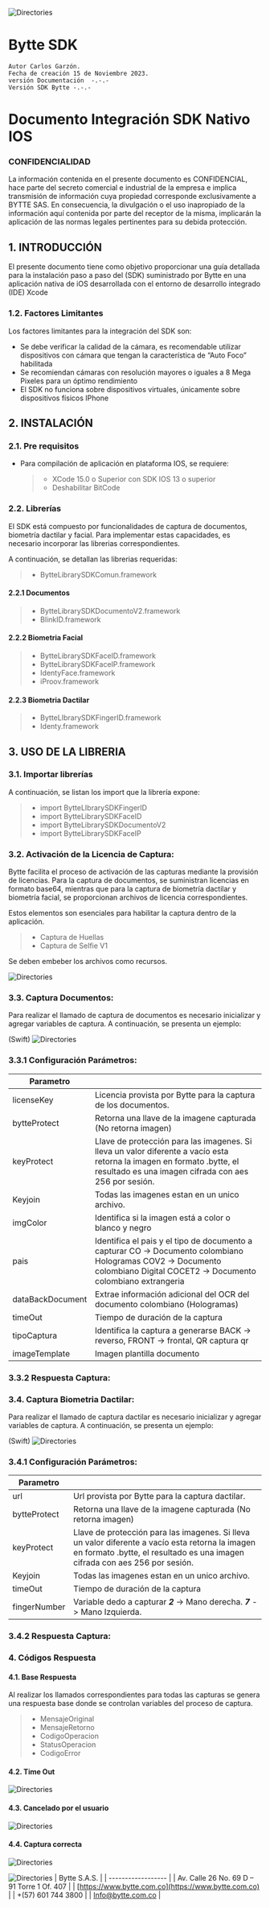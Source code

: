 ![Directories](http://www.bytte.com.co/ftpaccess/Varios/CarlosG/Documentaci%C3%B3n/LogoBytte.png)

# Bytte SDK
    Autor Carlos Garzón.
    Fecha de creación 15 de Noviembre 2023.
    versión Documentación  -.-.-
    Versión SDK Bytte -.-.-
# Documento Integración SDK Nativo IOS
### CONFIDENCIALIDAD

La información contenida en el presente documento es CONFIDENCIAL, hace parte del secreto comercial e industrial de la empresa e implica transmisión de información cuya propiedad corresponde exclusivamente a BYTTE SAS. En consecuencia, la divulgación o el uso inapropiado de la información aquí contenida por parte del receptor de la misma, implicarán la aplicación de las normas legales pertinentes para su debida protección.

## 1. INTRODUCCIÓN

El presente documento tiene como objetivo proporcionar una guía detallada para la instalación paso a paso del (SDK) suministrado por Bytte en una aplicación nativa de iOS desarrollada con el entorno de desarrollo integrado (IDE) Xcode

### 1.2. Factores Limitantes

Los factores limitantes para la integración del SDK son:
* Se debe verificar la calidad de la cámara, es recomendable utilizar dispositivos con cámara que tengan la característica de “Auto Foco” habilitada
* Se recomiendan cámaras con resolución mayores o iguales a 8 Mega Pixeles para un óptimo rendimiento
* El SDK no funciona sobre dispositivos virtuales, únicamente sobre dispositivos físicos IPhone

## 2. INSTALACIÓN

### 2.1. Pre requisitos

* Para compilación de aplicación en plataforma IOS, se requiere:
    > * XCode 15.0 o Superior con SDK IOS 13 o superior
    > * Deshabilitar BitCode

### 2.2. Librerías

El SDK está compuesto por funcionalidades de captura de documentos, biometría dactilar y facial. Para implementar estas capacidades, es necesario incorporar las librerias correspondientes. 

A continuación, se detallan las librerias requeridas:

  > * BytteLibrarySDKComun.framework

#### 2.2.1 Documentos
  > * BytteLibrarySDKDocumentoV2.framework
  > * BlinkID.framework

#### 2.2.2 Biometria Facial
  > * BytteLibrarySDKFaceID.framework
  > * BytteLibrarySDKFaceIP.framework
  > * IdentyFace.framework
  > * iProov.framework

#### 2.2.3 Biometria Dactilar
  > * BytteLIbrarySDKFingerID.framework
  > * Identy.framework


## 3. USO DE LA LIBRERIA

### 3.1. Importar librerías

A continuación, se listan los import que la librería expone: 

  > * import BytteLIbrarySDKFingerID
  > * import BytteLibrarySDKFaceID
  > * import BytteLibrarySDKDocumentoV2
  > * import BytteLibrarySDKFaceIP

  
### 3.2. Activación de la Licencia de Captura:

Bytte facilita el proceso de activación de las capturas mediante la provisión de licencias. Para la captura de documentos, se suministran licencias en formato base64, mientras que para la captura de biometría dactilar y biometría facial, se proporcionan archivos de licencia correspondientes. 

Estos elementos son esenciales para habilitar la captura dentro de la aplicación.

  > * Captura de Huellas
  > * Captura de Selfie V1
  
Se deben embeber los archivos como recursos.

![Directories](http://www.bytte.com.co/ftpaccess/Varios/CarlosG/Documentaci%C3%B3n/ArchivosLicencia.png)

### 3.3. Captura Documentos:

Para realizar el llamado de captura de documentos es necesario inicializar y agregar variables de captura. A continuación, se presenta un ejemplo:

(Swift)
![Directories](http://www.bytte.com.co/ftpaccess/Varios/CarlosG/Documentaci%C3%B3n/Bytte/Document.png)


### 3.3.1 Configuración Parámetros:

| Parametro | |
| ------------------------------------------- | ----------------------------------------------------------------------------------------------------------------------------------------------------------------------------------------------------------------------------------------------------------------------------------------------------------------------- |
| licenseKey             | Licencia provista por Bytte para la captura de los documentos. |                             
| bytteProtect     | Retorna una llave de la imagene capturada (No retorna imagen)  | 
| keyProtect     | Llave de protección para las imagenes. Si lleva un valor diferente a vacío esta retorna la imagen en formato .bytte, el resultado es una imagen cifrada con aes 256 por sesión.    | 
| Keyjoin     | Todas las imagenes estan en un unico archivo.    | 
| imgColor     | Identifica si la imagen está a color o blanco y negro    | 
| pais     | Identifica el pais y el tipo de documento a capturar CO -> Documento colombiano Hologramas COV2 -> Documento colombiano Digital COCET2 ->  Documento colombiano extrangeria   | 
| dataBackDocument     | Extrae información adicional del OCR del documento colombiano (Hologramas)    | 
| timeOut     |    Tiempo de duración de la captura    | 
| tipoCaptura     |Identifica la captura a generarse BACK -> reverso, FRONT -> frontal, QR captura qr    | 
| imageTemplate     | Imagen plantilla documento    | 

### 3.3.2 Respuesta Captura:


### 3.4. Captura Biometria Dactilar:

Para realizar el llamado de captura dactilar es necesario inicializar y agregar variables de captura. A continuación, se presenta un ejemplo:

(Swift)
![Directories](http://www.bytte.com.co/ftpaccess/Varios/CarlosG/Documentaci%C3%B3n/Bytte/Dactilar.png)


### 3.4.1 Configuración Parámetros:

| Parametro | |
| ------------------------------------------- | ----------------------------------------------------------------------------------------------------------------------------------------------------------------------------------------------------------------------------------------------------------------------------------------------------------------------- |
| url             | Url provista por Bytte para la captura dactilar. |   
| bytteProtect     | Retorna una llave de la imagene capturada (No retorna imagen)  | 
| keyProtect     | Llave de protección para las imagenes. Si lleva un valor diferente a vacío esta retorna la imagen en formato .bytte, el resultado es una imagen cifrada con aes 256 por sesión.    | 
| Keyjoin     | Todas las imagenes estan en un unico archivo.    | 
| timeOut     |    Tiempo de duración de la captura    | 
| fingerNumber     | Variable dedo a capturar  ***2*** -> Mano derecha. ***7*** -> Mano Izquierda. | 

### 3.4.2 Respuesta Captura:








### 4. Códigos Respuesta
#### 4.1. Base Respuesta
Al realizar los llamados correspondientes para todas las capturas se genera una respuesta base donde se controlan variables del proceso de captura.

 > * MensajeOriginal
 > * MensajeRetorno
 > * CodigoOperacion
 > * StatusOperacion
 > * CodigoError

#### 4.2. Time Out
![Directories](http://www.bytte.com.co/ftpaccess/Varios/CarlosG/Documentaci%C3%B3n/TimeOut.png)
#### 4.3. Cancelado por el usuario
![Directories](http://www.bytte.com.co/ftpaccess/Varios/CarlosG/Documentaci%C3%B3n/Cancelado.png)
#### 4.4. Captura correcta

![Directories](http://www.bytte.com.co/ftpaccess/Varios/CarlosG/Documentaci%C3%B3n/Correcta.png)





![Directories](http://www.bytte.com.co/ftpaccess/Varios/CarlosG/Documentaci%C3%B3n/LogoBytte.png)
| Bytte S.A.S.      |
| ------------------ |
| Av. Calle 26 No. 69 D – 91 Torre 1 Of. 407       |
| [https://www.bytte.com.co](https://www.bytte.com.co)          |
| +(57) 601 744 3800       |
| Info@bytte.com.co               |

